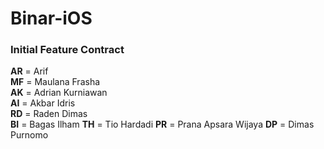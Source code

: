 # Binar-iOS

### Initial Feature Contract
**AR** = Arif  
**MF** = Maulana Frasha  
**AK** = Adrian Kurniawan  
**AI** = Akbar Idris  
**RD** = Raden Dimas  
**BI** = Bagas Ilham
**TH** = Tio Hardadi
**PR** = Prana Apsara Wijaya
**DP** = Dimas Purnomo

